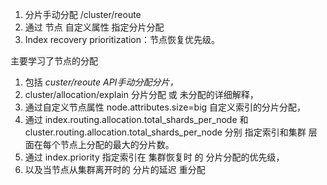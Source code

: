 1. 分片手动分配 /cluster/reoute
2. 通过 节点 自定义属性 指定分片分配
3. Index recovery prioritization：节点恢复优先级。





主要学习了节点的分配

1. 包括 _custer/reoute API手动分配分片，_
2. cluster/allocation/explain 分片分配 或 未分配的详细解释，
3. 通过自定义节点属性 node.attributes.size=big 自定义索引的分片分配，
4. 通过 index.routing.allocation.total_shards_per_node 和 cluster.routing.allocation.total_shards_per_node  分别 指定索引和集群 层面在每个节点上分配的最大的分片数。
5. 通过  index.priority 指定索引在 集群恢复时 的 分片分配的优先级，
6. 以及当节点从集群离开时的 分片的延迟 重分配